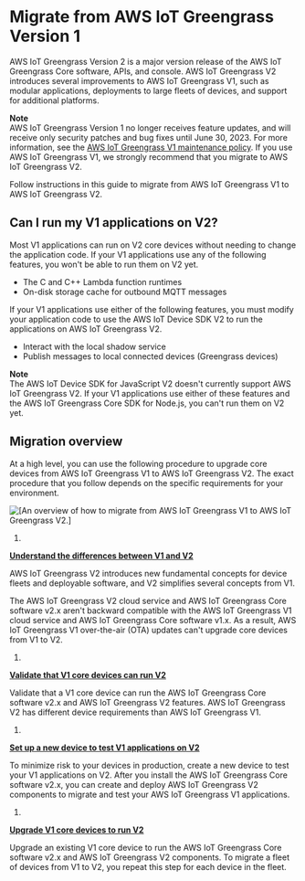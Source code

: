 # Migrate from AWS IoT Greengrass Version 1<a name="migrate-from-v1"></a>

AWS IoT Greengrass Version 2 is a major version release of the AWS IoT Greengrass Core software, APIs, and console\. AWS IoT Greengrass V2 introduces several improvements to AWS IoT Greengrass V1, such as modular applications, deployments to large fleets of devices, and support for additional platforms\.

**Note**  
AWS IoT Greengrass Version 1 no longer receives feature updates, and will receive only security patches and bug fixes until June 30, 2023\. For more information, see the [AWS IoT Greengrass V1 maintenance policy](https://docs.aws.amazon.com/greengrass/v1/developerguide/maintenance-policy.html)\. If you use AWS IoT Greengrass V1, we strongly recommend that you migrate to AWS IoT Greengrass V2\.

Follow instructions in this guide to migrate from AWS IoT Greengrass V1 to AWS IoT Greengrass V2\.

## Can I run my V1 applications on V2?<a name="run-v1-applications-on-v2"></a>

Most V1 applications can run on V2 core devices without needing to change the application code\. If your V1 applications use any of the following features, you won't be able to run them on V2 yet\.
+ The C and C\+\+ Lambda function runtimes
+ On\-disk storage cache for outbound MQTT messages

If your V1 applications use either of the following features, you must modify your application code to use the AWS IoT Device SDK V2 to run the applications on AWS IoT Greengrass V2\.
+ Interact with the local shadow service
+ Publish messages to local connected devices \(Greengrass devices\)

**Note**  
The AWS IoT Device SDK for JavaScript V2 doesn't currently support AWS IoT Greengrass V2\. If your V1 applications use either of these features and the AWS IoT Greengrass Core SDK for Node\.js, you can't run them on V2 yet\.

## Migration overview<a name="migration-overview"></a>

At a high level, you can use the following procedure to upgrade core devices from AWS IoT Greengrass V1 to AWS IoT Greengrass V2\. The exact procedure that you follow depends on the specific requirements for your environment\.

![\[An overview of how to migrate from AWS IoT Greengrass V1 to AWS IoT Greengrass V2.\]](http://docs.aws.amazon.com/greengrass/v2/developerguide/images/migration-workflow.png)

1. 

**[Understand the differences between V1 and V2](greengrass-v1-concept-differences.md)**

   AWS IoT Greengrass V2 introduces new fundamental concepts for device fleets and deployable software, and V2 simplifies several concepts from V1\.

   The AWS IoT Greengrass V2 cloud service and AWS IoT Greengrass Core software v2\.x aren't backward compatible with the AWS IoT Greengrass V1 cloud service and AWS IoT Greengrass Core software v1\.x\. As a result, AWS IoT Greengrass V1 over\-the\-air \(OTA\) updates can't upgrade core devices from V1 to V2\.

1. 

**[Validate that V1 core devices can run V2](validate-v1-core-devices.md)**

   Validate that a V1 core device can run the AWS IoT Greengrass Core software v2\.x and AWS IoT Greengrass V2 features\. AWS IoT Greengrass V2 has different device requirements than AWS IoT Greengrass V1\.

1. 

**[Set up a new device to test V1 applications on V2](set-up-v2-test-device.md)**

   To minimize risk to your devices in production, create a new device to test your V1 applications on V2\. After you install the AWS IoT Greengrass Core software v2\.x, you can create and deploy AWS IoT Greengrass V2 components to migrate and test your AWS IoT Greengrass V1 applications\.

1. 

**[Upgrade V1 core devices to run V2](upgrade-v1-core-devices.md)**

   Upgrade an existing V1 core device to run the AWS IoT Greengrass Core software v2\.x and AWS IoT Greengrass V2 components\. To migrate a fleet of devices from V1 to V2, you repeat this step for each device in the fleet\.